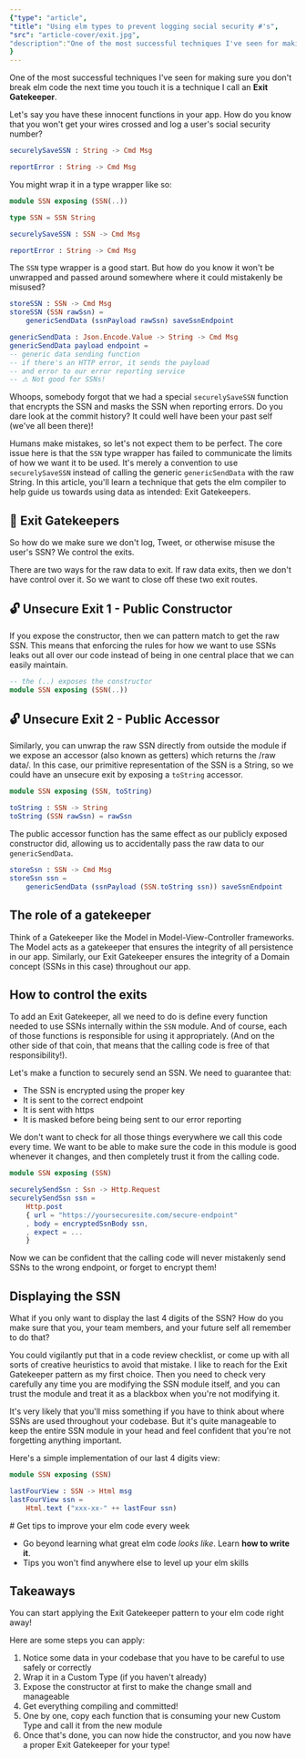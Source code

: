 ```yaml
---
{"type": "article",
"title": "Using elm types to prevent logging social security #'s",
"src": "article-cover/exit.jpg",
"description":"One of the most successful techniques I've seen for making sure you don't break elm code the next time you touch it is a technique I call an *Exit Gatekeeper*."
}
---
```


One of the most successful techniques I've seen for making sure you don't break elm code the next time you touch it is a technique I call an **Exit Gatekeeper**.

Let's say you have these innocent functions in your app. How do you know that you won't get your wires crossed and log a user's social security number?

```elm
securelySaveSSN : String -> Cmd Msg

reportError : String -> Cmd Msg
```


You might wrap it in a type wrapper like so:

```elm
module SSN exposing (SSN(..))

type SSN = SSN String
```

```elm
securelySaveSSN : SSN -> Cmd Msg

reportError : String -> Cmd Msg
```


The `SSN` type wrapper is a good start. But how do you know it won't be unwrapped and passed around somewhere where it could mistakenly be misused?

```elm
storeSSN : SSN -> Cmd Msg
storeSSN (SSN rawSsn) =
    genericSendData (ssnPayload rawSsn) saveSsnEndpoint

genericSendData : Json.Encode.Value -> String -> Cmd Msg
genericSendData payload endpoint =
-- generic data sending function
-- if there's an HTTP error, it sends the payload
-- and error to our error reporting service
-- ⚠️ Not good for SSNs!
```

Whoops, somebody forgot that we had a special `securelySaveSSN` function that encrypts the SSN and masks the SSN when reporting errors. Do you dare look at the commit history? It could well have been your past self (we've all been there)!

Humans make mistakes, so let's not expect them to be perfect. The core issue here is that the `SSN` type wrapper has failed to communicate the limits of how we want it to be used. It's merely a convention to use `securelySaveSSN` instead of calling the generic `genericSendData` with the raw String. In this article, you'll learn a technique that gets the elm compiler to help guide us towards using data as intended: Exit Gatekeepers.

## 🔑 Exit Gatekeepers

So how do we make sure we don't log, Tweet, or otherwise misuse the user's SSN? We control the exits.

There are two ways for the raw data to exit. If raw data exits, then we don't have control over it. So we want to close off these two exit routes.

## 🔓 Unsecure Exit 1 - Public Constructor

If you expose the constructor, then we can pattern match to get the raw SSN. This means that enforcing the rules for how we want to use SSNs leaks out all over our code instead of being in one central place that we can easily maintain.

```elm
-- the (..) exposes the constructor
module SSN exposing (SSN(..))
```

## 🔓 Unsecure Exit 2 - Public Accessor

Similarly, you can unwrap the raw SSN directly from outside the module if we expose an accessor (also known as getters) which returns the /raw data/. In this case, our primitive representation of the SSN is a String, so we could have an unsecure exit by exposing a `toString` accessor.

```elm
module SSN exposing (SSN, toString)

toString : SSN -> String
toString (SSN rawSsn) = rawSsn
```

The public accessor function has the same effect as our publicly exposed constructor did, allowing us to accidentally pass the raw data to our `genericSendData`.

```elm
storeSsn : SSN -> Cmd Msg
storeSsn ssn =
    genericSendData (ssnPayload (SSN.toString ssn)) saveSsnEndpoint
```

## The role of a gatekeeper

Think of a Gatekeeper like the Model in Model-View-Controller frameworks. The Model acts as a gatekeeper that ensures the integrity of all persistence in our app. Similarly, our Exit Gatekeeper ensures the integrity of a Domain concept (SSNs in this case) throughout our app.

## How to control the exits

To add an Exit Gatekeeper, all we need to do is define every function needed to use SSNs internally within the `SSN` module. And of course, each of those functions is responsible for using it appropriately. (And on the other side of that coin, that means that the calling code is free of that responsibility!).

Let's make a function to securely send an SSN. We need to guarantee that:

- The SSN is encrypted using the proper key
- It is sent to the correct endpoint
- It is sent with https
- It is masked before being being sent to our error reporting

We don't want to check for all those things everywhere we call this code every time. We want to be able to make sure the code in this module is good whenever it changes, and then completely trust it from the calling code.

```elm
module SSN exposing (SSN)

securelySendSsn : Ssn -> Http.Request
securelySendSsn ssn =
    Http.post
    { url = "https://yoursecuresite.com/secure-endpoint"
    , body = encryptedSsnBody ssn,
    , expect = ...
    }
```

Now we can be confident that the calling code will never mistakenly send SSNs to the wrong endpoint, or forget to encrypt them!

## Displaying the SSN
What if you only want to display the last 4 digits of the SSN? How do you make sure that you, your team members, and your future self all remember to do that?

You could vigilantly put that in a code review checklist, or come up with all sorts of creative heuristics to avoid that mistake. I like to reach for the Exit Gatekeeper pattern as my first choice. Then you need to check very carefully any time you are modifying the SSN module itself, and you can trust the module and treat it as a blackbox when you're not modifying it.

It's very likely that you'll miss something if you have to think about where SSNs are used throughout your codebase. But it's quite manageable to keep the entire SSN module in your head and feel confident that you're not forgetting anything important.

Here's a simple implementation of our last 4 digits view:

```elm
module SSN exposing (SSN)

lastFourView : SSN -> Html msg
lastFourView ssn =
    Html.text ("xxx-xx-" ++ lastFour ssn)
```

<signup formid="906002494" buttontext="Get weekly elm tips!">
# Get tips to improve your elm code every week

- Go beyond learning what great elm code *looks like*. Learn **how to write it**.
- Tips you won't find anywhere else to level up your elm skills
</signup>

## Takeaways

You can start applying the Exit Gatekeeper pattern to your elm code right away!

Here are some steps you can apply:

1. Notice some data in your codebase that you have to be careful to use safely or correctly
2. Wrap it in a Custom Type (if you haven't already)
3. Expose the constructor at first to make the change small and manageable
4. Get everything compiling and committed!
5. One by one, copy each function that is consuming your new Custom Type and call it from the new module
6. Once that's done, you can now hide the constructor, and you now have a proper Exit Gatekeeper for your type!
